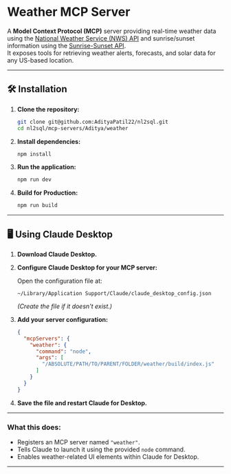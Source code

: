 # Weather MCP Server

A **Model Context Protocol (MCP)** server providing real-time weather data using the [National Weather Service (NWS) API](https://www.weather.gov/documentation/services-web-api) and sunrise/sunset information using the [Sunrise-Sunset API](https://sunrise-sunset.org/api).  
It exposes tools for retrieving weather alerts, forecasts, and solar data for any US-based location.

---

## 🛠 Installation

1. **Clone the repository:**

   ```bash
   git clone git@github.com:AdityaPatil22/nl2sql.git
   cd nl2sql/mcp-servers/Aditya/weather
   ```

2. **Install dependencies:**

   ```bash
   npm install
   ```

3. **Run the application:**

   ```bash
   npm run dev
   ```

4. **Build for Production:**

   ```bash
   npm run build
   ```
---

## 🖥 Using Claude Desktop

1. **Download Claude Desktop.**  
2. **Configure Claude Desktop for your MCP server:**

   Open the configuration file at:

   ```
   ~/Library/Application Support/Claude/claude_desktop_config.json
   ```

   *(Create the file if it doesn't exist.)*

3. **Add your server configuration:**

   ```json
   {
     "mcpServers": {
       "weather": {
         "command": "node",
         "args": [
           "/ABSOLUTE/PATH/TO/PARENT/FOLDER/weather/build/index.js"
         ]
       }
     }
   }
   ```

4. **Save the file and restart Claude for Desktop.**

---

### What this does:

- Registers an MCP server named `"weather"`.
- Tells Claude to launch it using the provided `node` command.
- Enables weather-related UI elements within Claude for Desktop.

---
